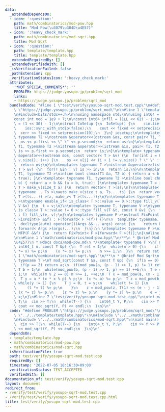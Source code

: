 ```yaml
---
data:
  _extendedDependsOn:
  - icon: ':question:'
    path: math/combinatorics/mod-pow.hpp
    title: "Mod Pow(\u3079\u304D\u4E57)"
  - icon: ':heavy_check_mark:'
    path: math/combinatorics/mod-sqrt.hpp
    title: Mod Sqrt
  - icon: ':question:'
    path: template/template.hpp
    title: template/template.hpp
  _extendedRequiredBy: []
  _extendedVerifiedWith: []
  _isVerificationFailed: false
  _pathExtension: cpp
  _verificationStatusIcon: ':heavy_check_mark:'
  attributes:
    '*NOT_SPECIAL_COMMENTS*': ''
    PROBLEM: https://judge.yosupo.jp/problem/sqrt_mod
    links:
    - https://judge.yosupo.jp/problem/sqrt_mod
  bundledCode: "#line 1 \"test/verify/yosupo-sqrt-mod.test.cpp\"\n#define PROBLEM\
    \ \"https://judge.yosupo.jp/problem/sqrt_mod\"\n\n#line 1 \"template/template.hpp\"\
    \n#include<bits/stdc++.h>\n\nusing namespace std;\n\nusing int64 = long long;\n\
    const int mod = 1e9 + 7;\n\nconst int64 infll = (1LL << 62) - 1;\nconst int inf\
    \ = (1 << 30) - 1;\n\nstruct IoSetup {\n  IoSetup() {\n    cin.tie(nullptr);\n\
    \    ios::sync_with_stdio(false);\n    cout << fixed << setprecision(10);\n  \
    \  cerr << fixed << setprecision(10);\n  }\n} iosetup;\n\ntemplate< typename T1,\
    \ typename T2 >\nostream &operator<<(ostream &os, const pair< T1, T2 >& p) {\n\
    \  os << p.first << \" \" << p.second;\n  return os;\n}\n\ntemplate< typename\
    \ T1, typename T2 >\nistream &operator>>(istream &is, pair< T1, T2 > &p) {\n \
    \ is >> p.first >> p.second;\n  return is;\n}\n\ntemplate< typename T >\nostream\
    \ &operator<<(ostream &os, const vector< T > &v) {\n  for(int i = 0; i < (int)\
    \ v.size(); i++) {\n    os << v[i] << (i + 1 != v.size() ? \" \" : \"\");\n  }\n\
    \  return os;\n}\n\ntemplate< typename T >\nistream &operator>>(istream &is, vector<\
    \ T > &v) {\n  for(T &in : v) is >> in;\n  return is;\n}\n\ntemplate< typename\
    \ T1, typename T2 >\ninline bool chmax(T1 &a, T2 b) { return a < b && (a = b,\
    \ true); }\n\ntemplate< typename T1, typename T2 >\ninline bool chmin(T1 &a, T2\
    \ b) { return a > b && (a = b, true); }\n\ntemplate< typename T = int64 >\nvector<\
    \ T > make_v(size_t a) {\n  return vector< T >(a);\n}\n\ntemplate< typename T,\
    \ typename... Ts >\nauto make_v(size_t a, Ts... ts) {\n  return vector< decltype(make_v<\
    \ T >(ts...)) >(a, make_v< T >(ts...));\n}\n\ntemplate< typename T, typename V\
    \ >\ntypename enable_if< is_class< T >::value == 0 >::type fill_v(T &t, const\
    \ V &v) {\n  t = v;\n}\n\ntemplate< typename T, typename V >\ntypename enable_if<\
    \ is_class< T >::value != 0 >::type fill_v(T &t, const V &v) {\n  for(auto &e\
    \ : t) fill_v(e, v);\n}\n\ntemplate< typename F >\nstruct FixPoint : F {\n  explicit\
    \ FixPoint(F &&f) : F(forward< F >(f)) {}\n\n  template< typename... Args >\n\
    \  decltype(auto) operator()(Args &&... args) const {\n    return F::operator()(*this,\
    \ forward< Args >(args)...);\n  }\n};\n \ntemplate< typename F >\ninline decltype(auto)\
    \ MFP(F &&f) {\n  return FixPoint< F >{forward< F >(f)};\n}\n#line 4 \"test/verify/yosupo-sqrt-mod.test.cpp\"\
    \n\n#line 1 \"math/combinatorics/mod-pow.hpp\"\n/**\n * @brief Mod Pow(\u3079\u304D\
    \u4E57)\n * @docs docs/mod-pow.md\n */\ntemplate< typename T >\nT mod_pow(T x,\
    \ int64_t n, const T &p) {\n  T ret = 1;\n  while(n > 0) {\n    if(n & 1) (ret\
    \ *= x) %= p;\n    (x *= x) %= p;\n    n >>= 1;\n  }\n  return ret % p;\n}\n#line\
    \ 1 \"math/combinatorics/mod-sqrt.hpp\"\n/**\n * @brief Mod Sqrt\n */\ntemplate<\
    \ typename T >\nT mod_sqrt(const T &a, const T &p) {\n  if(a == 0) return 0;\n\
    \  if(p == 2) return a;\n  if(mod_pow(a, (p - 1) >> 1, p) != 1) return -1;\n \
    \ T b = 1;\n  while(mod_pow(b, (p - 1) >> 1, p) == 1) ++b;\n  T e = 0, m = p -\
    \ 1;\n  while(m % 2 == 0) m >>= 1, ++e;\n  T x = mod_pow(a, (m - 1) >> 1, p);\n\
    \  T y = a * (x * x % p) % p;\n  (x *= a) %= p;\n  T z = mod_pow(b, m, p);\n \
    \ while(y != 1) {\n    T j = 0, t = y;\n    while(t != 1) {\n      j += 1;\n \
    \     (t *= t) %= p;\n    }\n    z = mod_pow(z, T(1) << (e - j - 1), p);\n   \
    \ (x *= z) %= p;\n    (z *= z) %= p;\n    (y *= z) %= p;\n    e = j;\n  }\n  return\
    \ x;\n}\n#line 7 \"test/verify/yosupo-sqrt-mod.test.cpp\"\n\nint main() {\n  int\
    \ T;\n  cin >> T;\n  while(T--) {\n    int64_t Y, P;\n    cin >> Y >> P;\n   \
    \ cout << mod_sqrt(Y, P) << endl;\n  }\n}\n"
  code: "#define PROBLEM \"https://judge.yosupo.jp/problem/sqrt_mod\"\n\n#include\
    \ \"../../template/template.hpp\"\n\n#include \"../../math/combinatorics/mod-pow.hpp\"\
    \n#include \"../../math/combinatorics/mod-sqrt.hpp\"\n\nint main() {\n  int T;\n\
    \  cin >> T;\n  while(T--) {\n    int64_t Y, P;\n    cin >> Y >> P;\n    cout\
    \ << mod_sqrt(Y, P) << endl;\n  }\n}\n"
  dependsOn:
  - template/template.hpp
  - math/combinatorics/mod-pow.hpp
  - math/combinatorics/mod-sqrt.hpp
  isVerificationFile: true
  path: test/verify/yosupo-sqrt-mod.test.cpp
  requiredBy: []
  timestamp: '2022-07-05 18:16:30+09:00'
  verificationStatus: TEST_ACCEPTED
  verifiedWith: []
documentation_of: test/verify/yosupo-sqrt-mod.test.cpp
layout: document
redirect_from:
- /verify/test/verify/yosupo-sqrt-mod.test.cpp
- /verify/test/verify/yosupo-sqrt-mod.test.cpp.html
title: test/verify/yosupo-sqrt-mod.test.cpp
---
```

